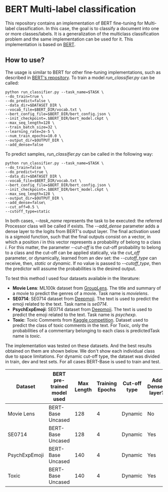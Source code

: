 # BERT Multi-label classification

This repository contains an implementation of BERT fine-tuning for Multi-label classification. In this case, the goal is to classify a document into one or more classes/labels. It is a generalization of the multiclass classification problem and the same implementation can be used for it. This implementation is based on [BERT](https://arxiv.org/pdf/1810.04805.pdf).

## How to use?

The usage is similar to BERT for other fine-tuning implementations, such as described in [BERT's repository](https://github.com/google-research/bert). To train a model *run_classifier.py* can be called:

```
python run_classifier.py --task_name=$TASK \
--do_train=true \
--do_predict=false \
--data_dir=$DATASET_DIR \
--vocab_file=$BERT_DIR/vocab.txt \
--bert_config_file=$BERT_DIR/bert_config.json \
--init_checkpoint=.$BERT_DIR/bert_model.ckpt \
--max_seq_length=128 \
--train_batch_size=32 \
--learning_rate=2e-5 \
--num_train_epochs=10.0 \
--output_dir=$OUTPUT_DIR \
--add_dense=false
```
To predict samples, *run_classifier.py* can be called in the following way:

```
python run_classifier.py --task_name=$TASK \
--do_train=false \
--do_predict=true \
--data_dir=$DATASET_DIR \
--vocab_file=$BERT_DIR/vocab.txt \
--bert_config_file=$BERT_DIR/bert_config.json \
--init_checkpoint=.$BERT_DIR/bert_model.ckpt \
--max_seq_length=128 \
--output_dir=$OUTPUT_DIR \
--add_dense=false\
--cut_off=0.5 \
--cutoff_type=static
```

In both cases, *--task_name* represents the task to be executed: the referred Processor class will be called if exists. The *--add_dense* parameter adds a dense layer to the logits from BERT's output layer. The final activation used is a sigmoid function, such that the final outputs consist on a vector, in which a position *i* in this vector represents a probability of belong to a class *i*. For this matter, the parameter *--cut-off* is the cut-off probability to belong to a class and the cut-off can be applied statically, via the *cut_off* parameter, or dynamically, learned from an dev set: the *--cutoff_type* can receive, then, *static* or *dynamic*. If no value is passed to *--cutoff_type*, then the predictor will assume the probabilities is the desired output.

To test this method I used four datasets available in the literature: 

* **Movie Lens**: ML100k dataset from [GroupLens](https://grouplens.org/datasets/movielens/). The title and summary of a movie to predict the genres of a movie. Task name is *movielens*.
* **SE0714**: SE0714 dataset from [Deepmoji](https://arxiv.org/pdf/1708.00524.pdf). The text is used to predict the emoji related to the text. Task name is *se0714*.
* **PsychExpEmoji**: SE0714 dataset from [Deepmoji](https://arxiv.org/pdf/1708.00524.pdf). The text is used to predict the emoji related to the text. Task name is *psychexp*.
* **Toxic**: Toxic Comments from [Kaggle competition](https://www.kaggle.com/c/jigsaw-toxic-comment-classification-challenge/data).  Dataset used to predict the class of toxic comments in the text. For Toxic, only the probabilities of a commentary belonging to each class is predictedTask name is *toxic*.

The implementation was tested on these datasets. And the best results obtained on them are shown below. We don't show each individual class due to space limitations. For dynamic cut-off type, the dataset was divided in train, dev and test sets. For all cases BERT-Base is used to train and test.

| Dataset | BERT pre-trained model used  | Max Length | Training Epochs | Cut-off type |Add Dense-layer? | AUC | Hamming Loss | F1 |
| ------------- | ------------- |------------- |------------- |------------- |------------- |------------- |------------- |------------- |
| Movie Lens | BERT-Base Uncased   | 128  | 4 | Dynamic  | No |0.895536278 |	0.092306414 |	0.672362743 |
| SE0714 | BERT-Base Uncased   | 128  | 4  | Dynamic | Yes |0.934132073 |	0.057333333 |	0.678547981 |
| PsychExpEmoji | BERT-Base Uncased   | 140  | 4 | Dynamic  | Yes | 0.922672041 | 0.080309396	| 0.732810139 |
| Toxic | BERT-Base Uncased  | 140  | 4  | Dynamic | Yes | 0.98606 | NA	| NA |
